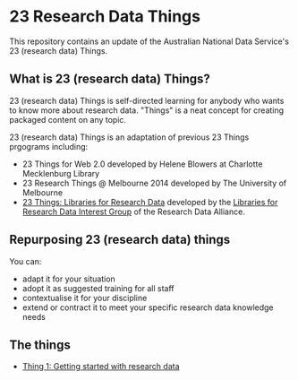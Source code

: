 # 23 Research Data Things

This repository contains an update of the Australian National Data Service's
23 (research data) Things.

## What is 23 (research data) Things?

23 (research data) Things is self-directed learning for anybody who wants to know more about research data. "Things" is a neat concept for creating packaged content on any topic.

23 (research data) Things is an adaptation of previous 23 Things prgograms including:

* 23 Things for Web 2.0 developed by Helene Blowers at Charlotte Mecklenburg Library
* 23 Research Things @ Melbourne 2014 developed by The University of Melbourne
* [23 Things: Libraries for Research Data](https://b2share.eudat.eu/api/files/24b4d6a7-98db-4f50-8ee1-f1a1b652fb42/23Things_Libraries_For_Research_Data_en.pdf) developed by the [Libraries for Research Data Interest Group](https://www.rd-alliance.org/groups/libraries-research-data.html) of the Research Data Alliance.

## Repurposing 23 (research data) things

You can:

* adapt it for your situation
* adopt it as suggested training for all staff
* contextualise it for your discipline
* extend or contract it to meet your specific research data knowledge needs

## The things

* [Thing 1: Getting started with research data](things/thing-1.md)

